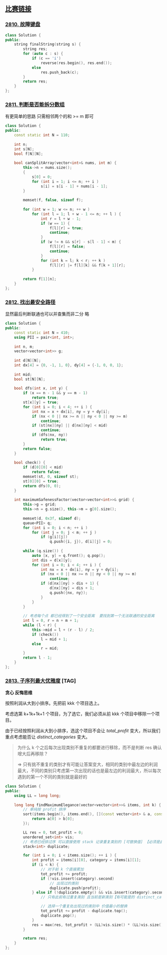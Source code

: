 ## [比赛链接](https://leetcode.cn/contest/weekly-contest-357/)


### [2810. 故障键盘](https://leetcode.cn/problems/faulty-keyboard/)



```c++
class Solution {
public:
    string finalString(string s) {
        string res;
        for (auto c : s) {
            if (c == 'i')
                reverse(res.begin(), res.end());
            else
                res.push_back(c);
        }
        return res;
    }
};
```


### [2811. 判断是否能拆分数组](https://leetcode.cn/problems/check-if-it-is-possible-to-split-array/)

有更简单的思路 只需相邻两个的和 >= m 即可

```c++
class Solution {
public:
    const static int N = 110;
    
    int n;
    int s[N];
    bool f[N][N];
    
    bool canSplitArray(vector<int>& nums, int m) {
        this->n = nums.size();
        {
            s[0] = 0;
            for (int i = 1; i <= n; ++ i )
                s[i] = s[i - 1] + nums[i - 1];
        }
        
        memset(f, false, sizeof f);
        
        for (int w = 1; w <= n; ++ w )
            for (int l = 1; l + w - 1 <= n; ++ l ) {
                int r = l + w - 1;
                if (w == 1) {
                    f[l][r] = true;
                    continue;
                }
                if (w != n && s[r] - s[l - 1] < m) {
                    f[l][r] = false;
                    continue;
                }
                for (int k = l; k < r; ++ k )
                    f[l][r] |= f[l][k] && f[k + 1][r];
            }
        
        return f[1][n];
    }
};
```

### [2812. 找出最安全路径](https://leetcode.cn/problems/find-the-safest-path-in-a-grid/)

显然最后判断联通也可以并查集而非二分 略

```c++
class Solution {
public:
    const static int N = 410;
    using PII = pair<int, int>;
    
    int n, m;
    vector<vector<int>> g;
    
    int d[N][N];
    int dx[4] = {0, -1, 1, 0}, dy[4] = {-1, 0, 0, 1};
    
    int mid;
    bool st[N][N];
    
    bool dfs(int x, int y) {
        if (x == n - 1 && y == m - 1)
            return true;
        st[x][y] = true;
        for (int i = 0; i < 4; ++ i ) {
            int nx = x + dx[i], ny = y + dy[i];
            if (nx < 0 || nx >= n || ny < 0 || ny >= m)
                continue;
            if (st[nx][ny] || d[nx][ny] < mid)
                continue;
            if (dfs(nx, ny))
                return true;
        }
        return false;
    }
    
    bool check() {
        if (d[0][0] < mid)
            return false;
        memset(st, 0, sizeof st);
        st[0][0] = true;
        return dfs(0, 0);
    }
    
    int maximumSafenessFactor(vector<vector<int>>& grid) {
        this->g = grid;
        this->n = g.size(), this->m = g[0].size();
        
        memset(d, 0x3f, sizeof d);
        queue<PII> q;
        for (int i = 0; i < n; ++ i )
            for (int j = 0; j < m; ++ j )
                if (g[i][j])
                    q.push({i, j}), d[i][j] = 0;
        
        while (q.size()) {
            auto [x, y] = q.front(); q.pop();
            int dis = d[x][y];
            for (int i = 0; i < 4; ++ i ) {
                int nx = x + dx[i], ny = y + dy[i];
                if (nx < 0 || nx >= n || ny < 0 || ny >= m)
                    continue;
                if (d[nx][ny] > dis + 1) {
                    d[nx][ny] = dis + 1;
                    q.push({nx, ny});
                }
            }
        }
        
        // 考虑每个点 都已经得到了一个安全距离  要找到第一个无法联通的安全距离
        int l = 0, r = n + m + 1;
        while (l < r) {
            this->mid = l + (r - l) / 2;
            if (check())
                l = mid + 1;
            else
                r = mid;
        }
        return l - 1;
    }
};
```

### [2813. 子序列最大优雅度](https://leetcode.cn/problems/maximum-elegance-of-a-k-length-subsequence/) [TAG]

**贪心 反悔思维**

按照利润从大到小排序。先把前 kkk 个项目选上。

考虑选第 k+1k+1k+1 个项目，为了选它，我们必须从前 kkk 个项目中移除一个项目。

由于已经按照利润从大到小排序，选这个项目不会让 $\textit{total\_profit}$ 变大，所以我们重点考虑能否让 $\textit{distinct\_categories}$ 变大。

>   为什么 k 个之后每次出现类别不重复的都要进行移除，而不是判断 res 确认增大后再移除？
>
>   => 只有挑不重复的类别才有可能让答案变大，相同的类别中最左边的利润最大，不同的类别只考虑第一次出现的话也是最左边的利润最大，所以每次遇到的第一个不同的类别就是最好的

```c++
class Solution {
public:
    using LL = long long;
    
    long long findMaximumElegance(vector<vector<int>>& items, int k) {
        // 单纯按 profit 排序
        sort(items.begin(), items.end(), [](const vector<int> & a, const vector<int> & b) {
            return a[0] > b[0];
        });

        LL res = 0, tot_profit = 0;
        unordered_set<int> vis;
        // 考虑已经排过序 可以直接使用 stack 记录重复类别的 [可替换值] 【必须是此前出现过的】
        stack<int> duplicate;

        for (int i = 0; i < items.size(); ++ i ) {
            int profit = items[i][0], category = items[i][1];
            if (i < k) {
                // 对于前 k 个直接累加
                tot_profit += profit;
                if (!vis.insert(category).second)
                    // 出现过的类别
                    duplicate.push(profit);
            } else if (!duplicate.empty() && vis.insert(category).second) {
                // 只有此前有过重复类别 且当前是新类别【有可能是的 distinct_categories 增加的情况】

                // 选择一个重复处出现过的类别中 价值最小的替换
                tot_profit += profit - duplicate.top();
                duplicate.pop();
            }
            res = max(res, tot_profit + (LL)vis.size() * (LL)vis.size());
        }

        return res;
    }
};
```
